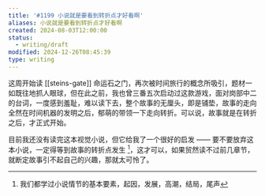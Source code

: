 ```yaml
---
title: '#1199 小说就是要看到转折点才好看啊'
aliases: 小说就是要看到转折点才好看啊
created: 2024-08-03T12:00:00
status:
  - writing/draft
modified: 2024-12-26T08:45:39
type: writing
---
```


这周开始读 [[steins-gate]] 命运石之门，再次被时间旅行的概念所吸引，题材一如既往地抓人眼球，但在此之前，我也曾三番五次启动过这款游戏，面对岗部中二的台词，一度感到羞耻，难以读下去，整个故事的无厘头，即是铺垫，故事的走向全然在时间机器的发明之后，郁萌的带领一下走向转折。可以说，故事就是在转折之后，才正式开始。

目前我还没有读完这本视觉小说，但它给我了一个很好的启发 —— 要不要放弃这本小说，一定得等到故事的转折点发生 [^novel-break-point]，这才可以，如果贸然读不过前几章节，就断定故事引不起自己的兴趣，那就太可怜了。

[^novel-break-point]: 我们都学过小说情节的基本要素，起因，发展，高潮，结局，尾声
